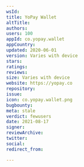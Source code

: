 ```yaml
---
wsId: 
title: YoPay Wallet
altTitle: 
authors: 
users: 100
appId: co.yopay.wallet
appCountry: 
updated: 2020-06-01
version: Varies with device
stars: 
ratings: 
reviews: 
size: Varies with device
website: https://yopay.co
repository: 
issue: 
icon: co.yopay.wallet.png
bugbounty: 
meta: stale
verdict: fewusers
date: 2021-08-17
signer: 
reviewArchive: 
twitter: 
social: 
redirect_from: 

---
```


